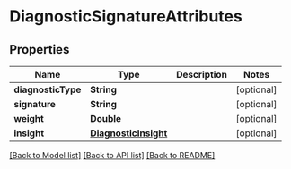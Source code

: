 # DiagnosticSignatureAttributes

## Properties
Name | Type | Description | Notes
------------ | ------------- | ------------- | -------------
**diagnosticType** | **String** |  | [optional] 
**signature** | **String** |  | [optional] 
**weight** | **Double** |  | [optional] 
**insight** | [**DiagnosticInsight**](DiagnosticInsight.md) |  | [optional] 

[[Back to Model list]](../README.md#documentation-for-models) [[Back to API list]](../README.md#documentation-for-api-endpoints) [[Back to README]](../README.md)


